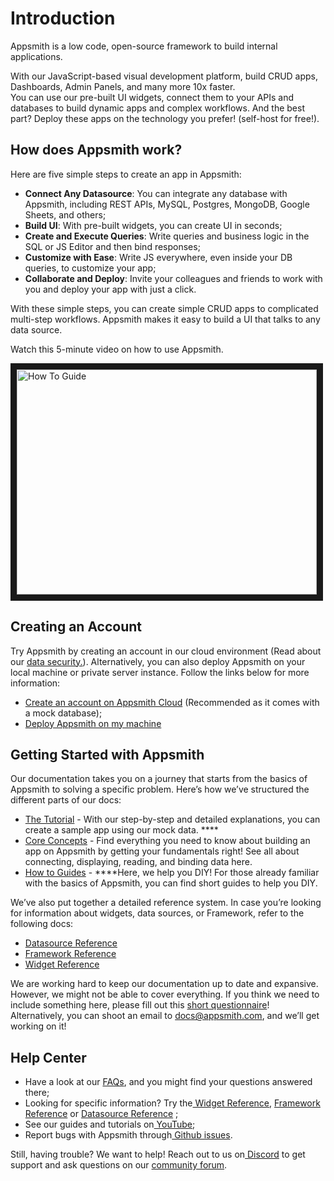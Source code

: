 # Introduction

Appsmith is a low code, open-source framework to build internal applications.

With our JavaScript-based visual development platform, build CRUD apps, Dashboards, Admin Panels, and many more 10x faster.   
You can use our pre-built UI widgets, connect them to your APIs and databases to build dynamic apps and complex workflows. And the best part? Deploy these apps on the technology you prefer! \(self-host for free!\).

## How does Appsmith work?

Here are five simple steps to create an app in Appsmith:

* **Connect Any Datasource**: You can integrate any database with Appsmith, including REST APIs, MySQL, Postgres, MongoDB, Google Sheets, and others;
* **Build UI**: With pre-built widgets, you can create UI in seconds;
* **Create and Execute Queries**: Write queries and business logic in the SQL or JS Editor and then bind responses;
* **Customize with Ease**: Write JS everywhere, even inside your DB queries, to customize your app;
* **Collaborate and Deploy**: Invite your colleagues and friends to work with you and deploy your app with just a click.

With these simple steps, you can create simple CRUD apps to complicated multi-step workflows. Appsmith makes it easy to build a UI that talks to any data source. 

Watch this 5-minute video on how to use Appsmith.

<a href="http://www.youtube.com/watch?feature=player_embedded&v=mzqK0QIZRLs
" target="_blank"><img src="http://img.youtube.com/vi/mzqK0QIZRLs/0.jpg" 
alt="How To Guide" width="480" height="360" border="10" /></a>

## Creating an Account

Try Appsmith by creating an account in our cloud environment \(Read about our [data security.](faq.md#what-type-of-data-security-does-appsmith-provide)\). Alternatively, you can also deploy Appsmith on your local machine or private server instance. Follow the links below for more information:  


* [Create an account on Appsmith Cloud](https://app.appsmith.com)  \(Recommended as it comes with a mock database\);
* [Deploy Appsmith on my machine](setup/) 

## Getting Started with Appsmith

Our documentation takes you on a journey that starts from the basics of Appsmith to solving a specific problem. Here’s how we’ve structured the different parts of our docs: 

* [The Tutorial](tutorials/) - With our step-by-step and detailed explanations, you can create a sample app using our mock data. ****
* [Core Concepts](core-concepts/connecting-to-data-sources/) - Find everything you need to know about building an app on Appsmith by getting your fundamentals right! See all about connecting, displaying, reading, and binding data here.
* [How to Guides](how-to-guides/) -  ****Here, we help you DIY! For those already familiar with the basics of Appsmith, you can find short guides to help you DIY. 

We’ve also put together a detailed reference system. In case you’re looking for information about widgets, data sources, or Framework, refer to the following docs:

* [Datasource Reference](core-concepts/connecting-to-data-sources/connecting-to-databases.md#supported-databases)
* [Framework Reference](core-concepts/writing-code/appsmith-framework.md)
* [Widget Reference](core-concepts/displaying-data-read/#widgets)

We are working hard to keep our documentation up to date and expansive. However, we might not be able to cover everything. If you think we need to include something here, please fill out this [short questionnaire](https://e1fms9m33tg.typeform.com/to/fRiiqHPt)! Alternatively, you can shoot an email to [docs@appsmith.com](mailto:docs@appsmith.com), and we’ll get working on it!   


## Help Center

* Have a look at our [FAQs](https://docs.appsmith.com/faq), and you might find your questions answered there;
* Looking for specific information? Try the[ Widget Reference](https://docs.appsmith.com/widget-reference), [Framework Reference](https://docs.appsmith.com/function-reference) or [Datasource Reference](https://docs.appsmith.com/core-concepts/connecting-to-data-sources/connecting-to-databases#supported-databases)  ;
* See our guides and tutorials on[ YouTube](https://www.youtube.com/appsmith);
* Report bugs with Appsmith through[ Github issues](https://github.com/appsmithorg/appsmith/issues).

Still, having trouble? We want to help! Reach out to us on[ Discord](https://discord.com/invite/rBTTVJp) to get support and ask questions on our [community forum](https://community.appsmith.com/).  



